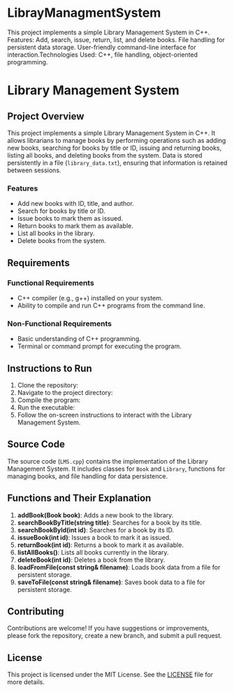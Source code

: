 # LibrayManagmentSystem
This project implements a simple Library Management System in C++. Features:  Add, search, issue, return, list, and delete books. File handling for persistent data storage. User-friendly command-line interface for interaction.Technologies Used: C++, file handling, object-oriented programming.

# Library Management System

## Project Overview
This project implements a simple Library Management System in C++. It allows librarians to manage books by performing operations such as adding new books, searching for books by title or ID, issuing and returning books, listing all books, and deleting books from the system. Data is stored persistently in a file (`library_data.txt`), ensuring that information is retained between sessions.

### Features
- Add new books with ID, title, and author.
- Search for books by title or ID.
- Issue books to mark them as issued.
- Return books to mark them as available.
- List all books in the library.
- Delete books from the system.

## Requirements
### Functional Requirements
- C++ compiler (e.g., g++) installed on your system.
- Ability to compile and run C++ programs from the command line.

### Non-Functional Requirements
- Basic understanding of C++ programming.
- Terminal or command prompt for executing the program.

## Instructions to Run
1. Clone the repository:
2. Navigate to the project directory:
3. Compile the program:
4. Run the executable:
5. Follow the on-screen instructions to interact with the Library Management System.

## Source Code
The source code (`LMS.cpp`) contains the implementation of the Library Management System. It includes classes for `Book` and `Library`, functions for managing books, and file handling for data persistence.

## Functions and Their Explanation
1. **addBook(Book book)**: Adds a new book to the library.
2. **searchBookByTitle(string title)**: Searches for a book by its title.
3. **searchBookById(int id)**: Searches for a book by its ID.
4. **issueBook(int id)**: Issues a book to mark it as issued.
5. **returnBook(int id)**: Returns a book to mark it as available.
6. **listAllBooks()**: Lists all books currently in the library.
7. **deleteBook(int id)**: Deletes a book from the library.
8. **loadFromFile(const string& filename)**: Loads book data from a file for persistent storage.
9. **saveToFile(const string& filename)**: Saves book data to a file for persistent storage.

## Contributing
Contributions are welcome! If you have suggestions or improvements, please fork the repository, create a new branch, and submit a pull request.

## License
This project is licensed under the MIT License. See the [LICENSE](LICENSE) file for more details.
